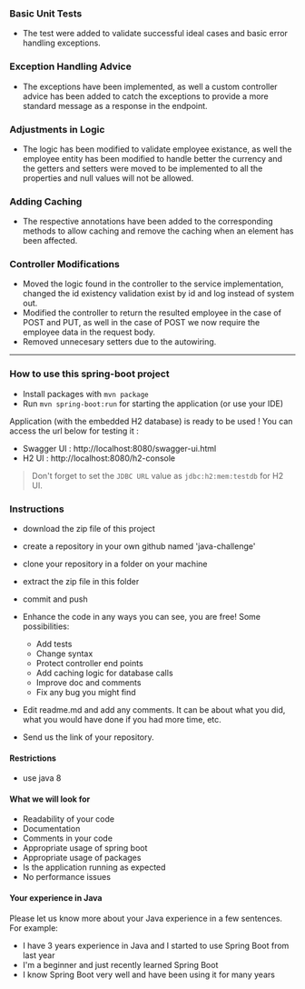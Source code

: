 ### Basic Unit Tests
- The test were added to validate successful ideal cases and basic error handling exceptions.

### Exception Handling Advice
- The exceptions have been implemented, as well a custom controller advice has been added to catch the exceptions to provide a more standard message as a response in the endpoint.

### Adjustments in Logic
- The logic has been modified to validate employee existance, as well the employee entity has been modified to handle better the currency and the getters and setters were moved to be implemented to all the properties and null values will not be allowed.

### Adding Caching
- The respective annotations have been added to the corresponding methods to allow caching and remove the caching when an element has been affected.

### Controller Modifications
- Moved the logic found in the controller to the service implementation, changed the id existency validation exist by id and log instead of system out.
- Modified the controller to return the resulted employee in the case of POST and PUT, as well in the case of POST we now require the employee data in the request body.
- Removed unnecesary setters due to the autowiring.
----------------------------------------------------
### How to use this spring-boot project

- Install packages with `mvn package`
- Run `mvn spring-boot:run` for starting the application (or use your IDE)

Application (with the embedded H2 database) is ready to be used ! You can access the url below for testing it :

- Swagger UI : http://localhost:8080/swagger-ui.html
- H2 UI : http://localhost:8080/h2-console

> Don't forget to set the `JDBC URL` value as `jdbc:h2:mem:testdb` for H2 UI.



### Instructions

- download the zip file of this project
- create a repository in your own github named 'java-challenge'
- clone your repository in a folder on your machine
- extract the zip file in this folder
- commit and push

- Enhance the code in any ways you can see, you are free! Some possibilities:
  - Add tests
  - Change syntax
  - Protect controller end points
  - Add caching logic for database calls
  - Improve doc and comments
  - Fix any bug you might find
- Edit readme.md and add any comments. It can be about what you did, what you would have done if you had more time, etc.
- Send us the link of your repository.

#### Restrictions
- use java 8


#### What we will look for
- Readability of your code
- Documentation
- Comments in your code 
- Appropriate usage of spring boot
- Appropriate usage of packages
- Is the application running as expected
- No performance issues

#### Your experience in Java

Please let us know more about your Java experience in a few sentences. For example:

- I have 3 years experience in Java and I started to use Spring Boot from last year
- I'm a beginner and just recently learned Spring Boot
- I know Spring Boot very well and have been using it for many years
